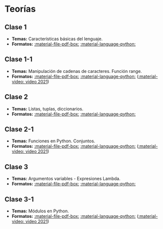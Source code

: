 # Teorías

## Clase 1

* **Temas:** Características básicas del lenguaje.
* **Formatos:** [:material-file-pdf-box:](clase_01.pdf) [:material-language-python:](clase_01.ipynb)

## Clase 1-1

* **Temas:** Manipulación de cadenas de caracteres. Función range.
* **Formatos:** [:material-file-pdf-box:](clase_01_1.pdf) [:material-language-python:](clase_01_1.ipynb) ([:material-video: video 2021](https://archivos.linti.unlp.edu.ar/index.php/s/LSMVKq0sjEFbUCB))

## Clase 2

* **Temas:** Listas, tuplas, diccionarios.
* **Formatos:** [:material-file-pdf-box:](clase_02.pdf) [:material-language-python:](clase_02.ipynb)

## Clase 2-1

* **Temas:** Funciones en Python. Conjuntos.
* **Formatos:** [:material-file-pdf-box:](clase_02_1.pdf) [:material-language-python:](clase_02_1.ipynb) ([:material-video: video 2021](https://archivos.linti.unlp.edu.ar/index.php/s/rpsTYr7nNTl1VdA))

## Clase 3

* **Temas:** Argumentos variables - Expresiones Lambda.
* **Formatos:** [:material-file-pdf-box:](clase_03.pdf) [:material-language-python:](clase_03.ipynb)

## Clase 3-1
* **Temas:** Módulos en Python.
* **Formatos:** [:material-file-pdf-box:](clase_03_1.pdf) [:material-language-python:](clase_03_1.ipynb) ([:material-video: video 2021](https://archivos.linti.unlp.edu.ar/index.php/s/zvsPSqBsXQ6dLmj))
